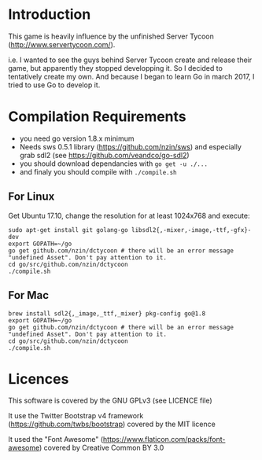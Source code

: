 # Introduction

This game is heavily influence by the unfinished Server Tycoon (http://www.servertycoon.com/).

i.e. I wanted to see the guys behind Server Tycoon create and release their game, but apparently they stopped developping it. So I decided to tentatively create my own. And because I began to learn Go in march 2017, I tried to use Go to develop it.

# Compilation Requirements

- you need go version 1.8.x minimum
- Needs sws 0.5.1 library (https://github.com/nzin/sws) and especially grab sdl2 (see https://github.com/veandco/go-sdl2)
- you should download dependancies with `go get -u ./...`
- and finaly you should compile with `./compile.sh`

## For Linux

Get Ubuntu 17.10, change the resolution for at least 1024x768 and execute:
```
sudo apt-get install git golang-go libsdl2{,-mixer,-image,-ttf,-gfx}-dev
export GOPATH=~/go
go get github.com/nzin/dctycoon # there will be an error message "undefined Asset". Don't pay attention to it.
cd go/src/github.com/nzin/dctycoon
./compile.sh
```

## For Mac

```
brew install sdl2{,_image,_ttf,_mixer} pkg-config go@1.8
export GOPATH=~/go
go get github.com/nzin/dctycoon # there will be an error message "undefined Asset". Don't pay attention to it.
cd go/src/github.com/nzin/dctycoon
./compile.sh
```

# Licences

This software is covered by the GNU GPLv3 (see LICENCE file)

It use the Twitter Bootstrap v4 framework (https://github.com/twbs/bootstrap) covered by the MIT licence

It used the "Font Awesome" (https://www.flaticon.com/packs/font-awesome) covered by Creative Common BY 3.0
